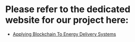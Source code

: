 # Please refer to the dedicated website for our project here: 
- [Applying Blockchain To Energy Delivery Systems](https://sdmay20-12.sd.ece.iastate.edu/)
